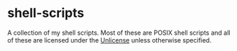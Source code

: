 # shell-scripts
A collection of my shell scripts. Most of these are POSIX shell scripts and all of these are licensed under the [Unlicense](LICENSE) unless otherwise specified.

